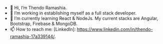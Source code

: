 - 👋 Hi, I’m Thendo Ramashia.
- 👀 I’m working in establishing myself as a full stack developer.
- 🌱 I’m currently learning React & NodeJs. My current stacks are Angular, Bootstrap, Firebase & MongoDB.
- 📫 How to reach me: [LinkedIn]: https://www.linkedin.com/in/thendo-ramashia-17a339144/.

<!---
MansaRon/MansaRon is a ✨ special ✨ repository because its `README.md` (this file) appears on your GitHub profile.
You can click the Preview link to take a look at your changes.
--->
